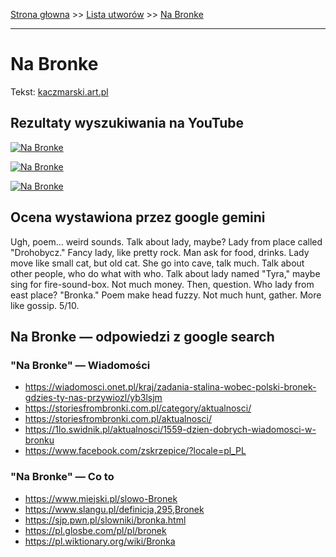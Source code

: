 [Strona głowna](../index.md) >> [Lista utworów](../list.md) >> [Na Bronke](309.md)

---

# Na Bronke

Tekst: [kaczmarski.art.pl](https://www.kaczmarski.art.pl/tworczosc/wiersze/na-bronke/)

## Rezultaty wyszukiwania na YouTube

[![Na Bronke](http://img.youtube.com/vi/1yrgpOH3s1U/0.jpg)](https://www.youtube.com/watch?v=1yrgpOH3s1U "Jacek Kaczmarski - Rokosz - YouTube")

[![Na Bronke](http://img.youtube.com/vi/6sh6T2Q9X5A/0.jpg)](https://www.youtube.com/watch?v=6sh6T2Q9X5A "Zostaw w domu broń - Jacek Kaczmarski - YouTube")

[![Na Bronke](http://img.youtube.com/vi/wuk7KBvbh-s/0.jpg)](https://www.youtube.com/watch?v=wuk7KBvbh-s "Jacek Kaczmarski - Rublow - YouTube")

## Ocena wystawiona przez google gemini

Ugh, poem... weird sounds. Talk about lady, maybe? Lady from place called "Drohobycz." Fancy lady, like pretty rock. Man ask for food, drinks. Lady move like small cat, but old cat. She go into cave, talk much. Talk about other people, who do what with who. Talk about lady named "Tyra," maybe sing for fire-sound-box. Not much money. Then, question. Who lady from east place? "Bronka." Poem make head fuzzy. Not much hunt, gather. More like gossip. 5/10.


## Na Bronke — odpowiedzi z google search

### "Na Bronke" — Wiadomości

 - <https://wiadomosci.onet.pl/kraj/zadania-stalina-wobec-polski-bronek-gdzies-ty-nas-przywiozl/yb3lsjm>
 - <https://storiesfrombronki.com.pl/category/aktualnosci/>
 - <https://storiesfrombronki.com.pl/aktualnosci/>
 - <https://1lo.swidnik.pl/aktualnosci/1559-dzien-dobrych-wiadomosci-w-bronku>
 - <https://www.facebook.com/zskrzepice/?locale=pl_PL>

### "Na Bronke" — Co to

 - <https://www.miejski.pl/slowo-Bronek>
 - <https://www.slangu.pl/definicja,295,Bronek>
 - <https://sjp.pwn.pl/slowniki/bronka.html>
 - <https://pl.glosbe.com/pl/pl/bronek>
 - <https://pl.wiktionary.org/wiki/Bronka>

